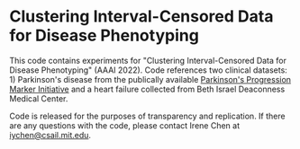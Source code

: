 # Clustering Interval-Censored Data for Disease Phenotyping 

This code contains experiments for "Clustering Interval-Censored Data for Disease Phenotyping" (AAAI 2022). Code references two clinical datasets: 1) Parkinson's disease from the publically available [Parkinson's Progression Marker Initiative](https://www.ppmi-info.org/access-data-specimens/download-data) and a heart failure collected from Beth Israel Deaconness Medical Center. 

Code is released for the purposes of transparency and replication. If there are any questions with the code, please contact Irene Chen at iychen@csail.mit.edu.
